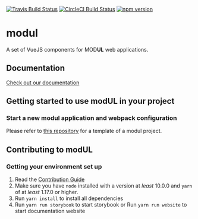 [![Travis Build Status](https://travis-ci.org/ulaval/modul-components.svg?branch=develop)](https://travis-ci.org/ulaval/modul)
[![CircleCI Build Status](https://circleci.com/gh/ulaval/modul-components/tree/develop.svg?style=shield&circle-token=:circle-token)](https://circleci.com/gh/ulaval/modul)
[![npm version](https://badge.fury.io/js/%40ulaval%2Fmodul-components.svg)](https://badge.fury.io/js/%40ulaval%2Fmodul-components)

# modul

A set of VueJS components for MOD**UL** web applications.

## Documentation

[Check out our documentation](https://ulaval.github.io/modul)

## Getting started to use modUL in your project

### Start a new modul application and webpack configuration

Please refer to [this repository](https://github.com/ulaval/modul-typescript-template) for a template of a modul project.

## Contributing to modUL

### Getting your environment set up

1. Read the [Contribution Guide](./CONTRIBUTING.md)
2. Make sure you have `node` installed with a version at _least_ 10.0.0 and `yarn` of at _least_ 1.17.0 or higher.
3. Run `yarn install` to install all dependencies
4. Run `yarn run storybook` to start storybook or Run `yarn run website` to start documentation website
